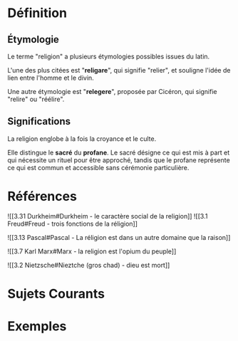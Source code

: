 # Définition

## Étymologie

Le terme "religion" a plusieurs étymologies possibles issues du latin.

L'une des plus citées est "**religare**", qui signifie "relier", et souligne l'idée de lien entre l'homme et le divin.

Une autre étymologie est "**relegere**", proposée par Cicéron, qui signifie "relire" ou "réélire".

## Significations

La religion englobe à la fois la croyance et le culte.

Elle distingue le **sacré** du **profane**. Le sacré désigne ce qui est mis à part et qui nécessite un rituel pour être approché, tandis que le profane représente ce qui est commun et accessible sans cérémonie particulière.

# Références

![[3.31 Durkheim#Durkheim - le caractère social de la religion]]
![[3.1 Freud#Freud - trois fonctions de la réligion]]

![[3.13 Pascal#Pascal - La réligion est dans un autre domaine que la raison]]

![[3.7 Karl Marx#Marx - la religion est l'opium du peuple]]

![[3.2 Nietzsche#Nieztche (gros chad) - dieu est mort]]

# Sujets Courants

# Exemples
